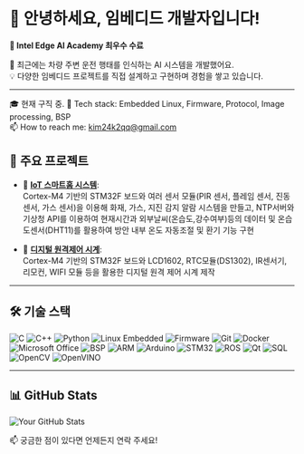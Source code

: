 # 👋 안녕하세요, 임베디드 개발자입니다!

**🏅 Intel Edge AI Academy 최우수 수료**  
  
🚗 최근에는 차량 주변 운전 행태를 인식하는 AI 시스템을 개발했어요.  
💡 다양한 임베디드 프로젝트를 직접 설계하고 구현하며 경험을 쌓고 있습니다.  

---
🎓 현재 구직 중.
🔧 Tech stack: Embedded Linux, Firmware, Protocol, Image processing, BSP  
📫 How to reach me: [kim24k2qq@gmail.com](mailto:kim24k2qq@gmail.com)   

## 🧠 주요 프로젝트

- 🐸 **[IoT 스마트홈 시스템](https://github.com/kim20s2/MiniProject2)**:  
  Cortex-M4 기반의 STM32F 보드와 여러 센서 모듈(PIR 센서, 플레임 센서, 진동 센서, 가스 센서)을 이용해 화재, 가스, 지진 감지 알람 시스템을 만들고,
  NTP서버와 기상청 API를 이용하여 현재시간과 외부날씨(온습도,강수여부)등의 데이터 및 온습도센서(DHT11)를 활용하여 방안 내부 온도 자동조절 및 환기 기능 구현
  
- 💨 **[디지털 원격제어 시계](https://github.com/kim20s2/MiniProject1)**:  
  Cortex-M4 기반의 STM32F 보드와 LCD1602, RTC모듈(DS1302), IR센서기, 리모컨, WIFI 모듈 등을 활용한 디지털 원격 제어 시계 제작


---

## 🛠 기술 스택

![C](https://img.shields.io/badge/C-00599C?style=flat&logo=c&logoColor=white)
![C++](https://img.shields.io/badge/C++-00599C?style=flat&logo=c%2B%2B&logoColor=white)
![Python](https://img.shields.io/badge/Python-3776AB?style=flat&logo=python&logoColor=white)
![Linux Embedded](https://img.shields.io/badge/Linux_Embedded-000000?style=flat&logo=linux&logoColor=white)
![Firmware](https://img.shields.io/badge/Firmware-555555?style=flat)
![Git](https://img.shields.io/badge/Git-F05032?style=flat&logo=git&logoColor=white)
![Docker](https://img.shields.io/badge/Docker-2496ED?style=flat&logo=docker&logoColor=white)
![Microsoft Office](https://img.shields.io/badge/Microsoft_Office-D83B01?style=flat&logo=microsoft-office&logoColor=white)
![BSP](https://img.shields.io/badge/BSP-007ACC?style=flat)
![ARM](https://img.shields.io/badge/ARM-0091BD?style=flat)
![Arduino](https://img.shields.io/badge/Arduino-00979D?style=flat&logo=arduino&logoColor=white)
![STM32](https://img.shields.io/badge/STM32-03234B?style=flat)
![ROS](https://img.shields.io/badge/ROS-22314E?style=flat)
![Qt](https://img.shields.io/badge/Qt-41CD52?style=flat&logo=qt&logoColor=white)
![SQL](https://img.shields.io/badge/SQL-4479A1?style=flat&logo=mysql&logoColor=white)
![OpenCV](https://img.shields.io/badge/OpenCV-5C3EE8?style=flat&logo=opencv&logoColor=white)
![OpenVINO](https://img.shields.io/badge/OpenVINO-7348B6?style=flat)

---

## 📊 GitHub Stats

![Your GitHub Stats](https://github-readme-stats.vercel.app/api?username=kim20s2&show_icons=true&theme=tokyonight)

📫 궁금한 점이 있다면 언제든지 연락 주세요!
